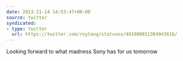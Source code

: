 ```yaml
---
date: 2013-11-14 14:53:47+00:00
source: twitter
syndicated:
- type: twitter
  url: https://twitter.com/roytang/statuses/401000011304943616/
---
```


Looking forward to what madness Sony has for us tomorrow